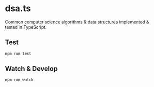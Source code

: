 # dsa.ts 

Common computer science algorithms & data structures implemented & tested in TypeScript.

## Test
```ts
npm run test
```

## Watch & Develop
```ts
npm run watch
```
